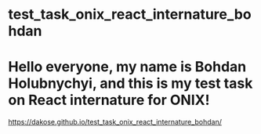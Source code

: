 # test_task_onix_react_internature_bohdan
# Hello everyone, my name is Bohdan Holubnychyi, and this is my test task on React internature for ONIX!

https://dakose.github.io/test_task_onix_react_internature_bohdan/
